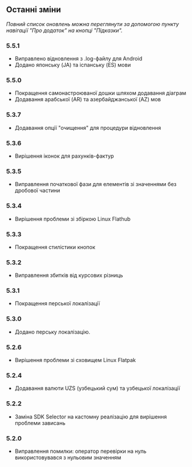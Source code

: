 ## Останні зміни

_Повний список оновлень можна переглянути за допомогою пункту навігації "Про додаток" на кнопці "Підказки"._

### 5.5.1
- Виправлено відновлення з .log-файлу для Android
- Додано японську (JA) та іспанську (ES) мови 

### 5.5.0
- Покращення самонастроюваної дошки шляхом додавання діаграм
- Додавання арабської (AR) та азербайджанської (AZ) мов

### 5.3.7
- Додавання опції "очищення" для процедури відновлення  

### 5.3.6
- Вирішення іконок для рахунків-фактур

### 5.3.5
- Виправлення початкової фази для елементів зі значеннями без дробової частини

### 5.3.4
- Вирішення проблеми зі збіркою Linux Flathub

### 5.3.3
- Покращення стилістики кнопок

### 5.3.2
- Виправлення збитків від курсових різниць

### 5.3.1
- Покращення перської локалізації

### 5.3.0
- Додано перську локалізацію. 

### 5.2.6
- Вирішення проблеми зі сховищем Linux Flatpak

### 5.2.4
- Додавання валюти UZS (узбецький сум) та узбецької локалізації

### 5.2.2
- Заміна SDK Selector на кастомну реалізацію для вирішення проблеми зависань

### 5.2.0
- Виправлення помилки: оператор перевірки на нуль використовувався з нульовим значенням
